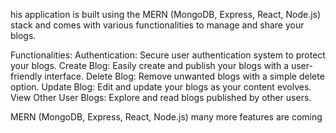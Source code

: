 his application is built using the MERN (MongoDB, Express, React, Node.js) stack and comes with various functionalities to manage and share your blogs.

Functionalities:
Authentication: Secure user authentication system to protect your blogs.
Create Blog: Easily create and publish your blogs with a user-friendly interface.
Delete Blog: Remove unwanted blogs with a simple delete option.
Update Blog: Edit and update your blogs as your content evolves.
View Other User Blogs: Explore and read blogs published by other users.

MERN (MongoDB, Express, React, Node.js)
 many more features are coming
 

